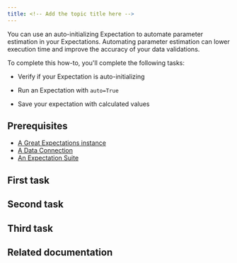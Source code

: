 ```yaml
---
title: <!-- Add the topic title here -->
---
```


<!-- Provide a meaningful overview here. Tell the user what they will accomplish and what value it provides. Use second person rather than first person — you instead of we. Address the reader as you, and assume that the reader is the person who's doing the tasks that you're documenting. What follows is an example provided for your reference. -->

You can use an auto-initializing Expectation to automate parameter estimation in your Expectations. Automating parameter estimation can lower execution time and improve the accuracy of your data validations.

To complete this how-to, you'll complete the following tasks:

- Verify if your Expectation is auto-initializing

- Run an Expectation with `auto=True`

- Save your expectation with calculated values

## Prerequisites

<!-- List the items that need to be present or completed by the user before they start the tasks. Link to relevant information if it's available. What follows is an example provided for your reference. If there aren't any prerequisites, remove this section.-->

- [A Great Expectations instance](/docs/guides/setup/setup_overview)
- [A Data Connection](/docs/guides/connecting_to_your_data/connect_to_data_overview)
- [An Expectation Suite](/docs/guides/expectations/create_expectations_overview) 

## First task 

<!-- Update the task heading. Use sentence case for headings and titles and avoid using -ing verb forms (gerunds) in headings or titles. Section headings should describe the type of content that's in the section. For example, Create an instance. For more information about the correct heading format, see [Headings and titles](https://developers.google.com/style/headings)-->

<!-- In a numbered list, describe what the user must do to accomplish the task successfully. Avoid long narrative descriptions of functionality and behaviour. If the behaviour is obvious, it doesn't need to be described. Provide users with only the information they need to know. When necessary, provide or link to code samples. What follows is an example provided for your reference. -->

## Second task

<!-- If necessary, add a secondary task here. Use the same format that you used in the first task. What follows is an example provided for your reference. -->

## Third task

<!-- If necessary, add a tertiary task here. Use the same format that you used in the first task. What follows is an example provided for your reference. -->

<!-- If necessary, continue adding tasks following the format you used in the first, second, and third tasks. -->

## Related documentation

<!-- List the secondary resources that can help the user get a better understanding of the subject matter discussed in this how-to. What follows is an example provided for your reference. If there aren't any related documents, remove this section.-->

